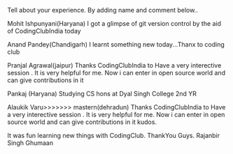 Tell about your experience.
By adding name and comment below..

Mohit Ishpunyani(Haryana)
I got a glimpse of git version control by the aid of CodingClubIndia today


Anand Pandey(Chandigarh)
I learnt something new today...Thanx to coding club


Pranjal Agrawal(jaipur)
Thanks CodingClubIndia to Have  a very interective session . It is very helpful for me.
Now i can enter in open source world and can give contributions in it


Pankaj (Haryana)
Studying CS hons at Dyal Singh College 2nd YR

Alaukik Varu>>>>>>> mastern(dehradun)
Thanks CodingClubIndia to Have  a very interective session . It is very helpful for me.
Now i can enter in open source world and can give contributions in it
kudos.

It was fun learning new things with CodingClub. ThankYou Guys.
Rajanbir Singh Ghumaan

